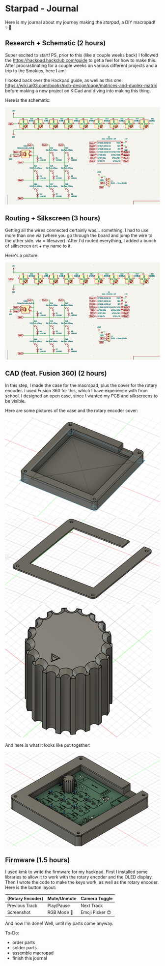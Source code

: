 # Starpad - Journal
Here is my journal about my journey making the _starpad_, a DIY macropad! ✨💖

## Research + Schematic (2 hours)

Super excited to start! PS, prior to this (like a couple weeks back) I followed the https://hackpad.hackclub.com/guide to get a feel for how to make this. 
After procrastinating for a couple weeks on various different projects and a trip to the Smokies, here I am!

I looked back over the Hackpad guide, as well as this one: https://wiki.ai03.com/books/pcb-design/page/matrices-and-duplex-matrix
before making a new project on KiCad and diving into making this thing. 

Here is the schematic:

![schematic](images/schematic.png)

## Routing + Silkscreen (3 hours)

Getting all the wires connected certainly was... something. I had to use more than one via (where you go through the board and jump the wire to the other side. via = lifesaver). After I'd routed everything, I added a bunch of silkscreen art + my name to it. 

Here's a picture:

![schematic](images/schematic.png)

## CAD (feat. Fusion 360) (2 hours)
In this step, I made the case for the macropad, plus the cover for the rotary encoder. I used Fusion 360 for this, which I have experience with from school. I designed an open case, since I wanted my PCB and silkscreens to be visible.

Here are some pictures of the case and the rotary encoder cover:

![bottom of case](images/case_bottom.png)
![lid of case](images/case_lid.png)
![rotary encoder cover](images/knob.png)

And here is what it looks like put together:

![assembled case](images/assembled_case.png)

## Firmware (1.5 hours)
I used kmk to write the firmware for my hackpad. First I installed some libraries to allow it to work with the rotary encoder and the OLED display. Then I wrote the code to make the keys work, as well as the rotary encoder. Here is the button layout:

| (Rotary Encoder) | Mute/Unmute | Camera Toggle |
|------------------|-------------|---------------|
| Previous Track   | Play/Pause  | Next Track    |
| Screenshot       | RGB Mode 🔄 | Emoji Picker 😊 |

And now I'm done! Well, until my parts come anyway.

To-Do:
- order parts
- solder parts
- assemble macropad
- finish this journal